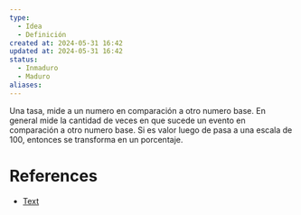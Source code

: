 ```yaml
---
type:
  - Idea
  - Definición
created at: 2024-05-31 16:42 
updated at: 2024-05-31 16:42
status:
  - Inmaduro
  - Maduro
aliases:
---
```


Una tasa, mide a un numero en comparación a otro numero base. En general mide la cantidad de veces en que sucede un evento en comparación a otro numero base. Si es valor luego de pasa a una escala de 100, entonces se transforma en un porcentaje. 

# References

 - [Text](enlace)

